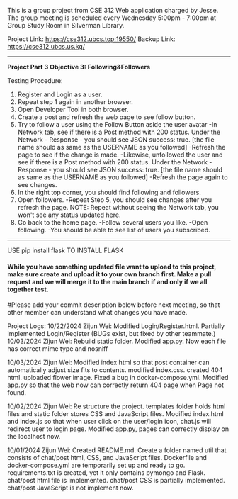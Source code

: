 This is a group project from CSE 312 Web application charged by Jesse.
The group meeting is scheduled every Wednesday 5:00pm - 7:00pm at Group Study Room in Silverman Library.

Project Link: https://cse312.ubcs.top:19550/
Backup Link: https://cse312.ubcs.us.kg/
_______________________________________________________________________________________________________
____________________________Project Part 3 Objective 3: Following&Followers____________________________

Testing Procedure:
1. Register and Login as a user.
2. Repeat step 1 again in another browser.
3. Open Developer Tool in both browser.
4. Create a post and refresh the web page to see follow button.
5. Try to follow a user using the Follow Button aside the user avatar
    -In Network tab, see if there is a Post method with 200 status. Under the Network - Response - you should see JSON success: true. [the file name should as same as the USERNAME as you followed]
    -Refresh the page to see if the change is made.
    -Likewise, unfollowed the user and see if there is a Post method with 200 status. Under the Network - Response - you should see JSON success: true. [the file name should as same as the USERNAME as you followed]
    -Refresh the page again to see changes.
6. In the right top corner, you should find following and followers.
7. Open followers.
    -Repeat Step 5, you should see changes after you refresh the page. NOTE: Repeat without seeing the Network tab, you won't see any status updated here.
8. Go back to the home page.
    -Follow several users you like.
    -Open following.
        -You should be able to see list of users you subscribed.
_______________________________________________________________________________________________________

USE pip install flask TO INSTALL FLASK
#### While you have something updated file want to upload to this project, make sure create and upload it to your own branch first. Make a pull request and we will merge it to the main branch if and only if we all together test.
#Please add your commit description below before next meeting, so that other member can understand what changes you have made.

Project Logs:
10/22/2024 Zijun Wei: Modified Login/Register.html. Partially implemented Login/Register (BUGs exist, but fixed by other teammate.)
10/03/2024 Zijun Wei: Rebuild static folder. Modified app.py. Now each file has correct mime type and nosniff

10/03/2024 Zijun Wei: Modified index html so that post container can automatically adjust size fits to contents. modified index.css. created 404 html. uploaded flower image. Fixed a bug in docker-compose.yml. Modified app.py so that the web now can correctly return 404 page when Page not found.

10/02/2024 Zijun Wei: Re structure the project. templates folder holds html files and static folder stores CSS and JavaScript files. Modified index.html and index.js so that when user click on the user/login icon, chat.js will redirect user to login page. Modified app.py, pages can correctly display on the localhost now.

10/01/2024 Zijun Wei: Created README.md. Create a folder named util that consists of chat/post html, CSS, and JavaScript files. Dockerfile and docker-compose.yml are temporarily set up and ready to go. requirements.txt is created, yet it only contains pymongo and Flask. chat/post html file is implemented. chat/post CSS is partially implemented. chat/post JavaScript is not implement now.


